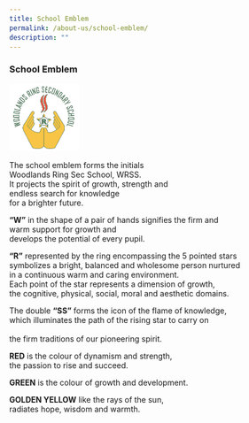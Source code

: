 ```yaml
---
title: School Emblem
permalink: /about-us/school-emblem/
description: ""
---
```

### **School Emblem**

<img src="/images/logo.gif" style="width:25%">

The school emblem forms the initials<br>
Woodlands Ring Sec School, WRSS.<br>
It projects the spirit of growth, strength and<br>
endless search for knowledge<br>
for a brighter future.

**“W”** in the shape of a pair of hands signifies the firm and<br>
warm support for growth and<br>
develops the potential of every pupil.

**“R”** represented by the ring encompassing the 5 pointed stars<br>
symbolizes a bright, balanced and wholesome person nurtured<br>
in a continuous warm and caring environment.<br>
Each point of the star represents a dimension of growth,<br>
the cognitive, physical, social, moral and aesthetic domains.

The double **“SS”** forms the icon of the flame of knowledge,<br>
which illuminates the path of the rising star to carry on<br>  
the firm traditions of our pioneering spirit.

**RED** is the colour of dynamism and strength,<br>
the passion to rise and succeed.

**GREEN** is the colour of growth and development.

**GOLDEN YELLOW** like the rays of the sun,<br>
radiates hope, wisdom and warmth.